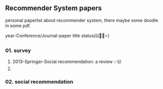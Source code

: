 ## Recommender System papers

personal paperlist about recommender system, there maybe some doodle in some pdf.

year-Conference/Journal-paper title status(☑️🔘🔜⭐)

### 01. survey

1. 2013-Springer-Social recommendation: a review ✅☑️
2. 



### 02. social recommendation

